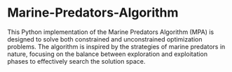 # Marine-Predators-Algorithm
This Python implementation of the Marine Predators Algorithm (MPA) is designed to solve both constrained and unconstrained optimization problems. The algorithm is inspired by the strategies of marine predators in nature, focusing on the balance between exploration and exploitation phases to effectively search the solution space.
